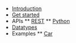 * [Introduction](/ "AwareDB Docs - Introduction")
* [Get started](/get-started "AwareDB Docs - Get started")
* APIs
** [REST](/api/rest.md "AwareDB Docs - REST API")
** [Python](/api/python.md "AwareDB Docs - Python API")
* [Datatypes](/datatypes.md "AwareDB Docs - Datatypes")
* Examples
** [Car](/examples/car.md "AwareDB Docs - Car example")
